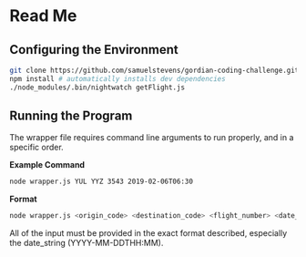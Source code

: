 # Read Me

## Configuring the Environment

```bash
git clone https://github.com/samuelstevens/gordian-coding-challenge.git
npm install # automatically installs dev dependencies
./node_modules/.bin/nightwatch getFlight.js
```

## Running the Program

The wrapper file requires command line arguments to run properly, and in a specific order.

**Example Command**

```bash
node wrapper.js YUL YYZ 3543 2019-02-06T06:30
```

**Format**

```bash
node wrapper.js <origin_code> <destination_code> <flight_number> <date_string>
```

All of the input must be provided in the exact format described, especially the date_string (YYYY-MM-DDTHH:MM).
